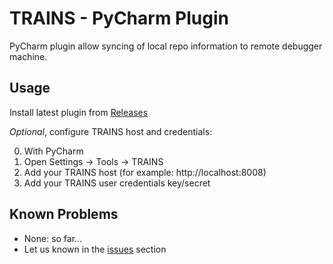 # TRAINS - PyCharm Plugin

PyCharm plugin allow syncing of local repo information to remote debugger machine.

## Usage

Install latest plugin from [Releases](https://github.com/allegroai/trains-pycharm-plugin/releases) 

*Optional*, configure TRAINS host and credentials:

0. With PyCharm
1. Open Settings -> Tools -> TRAINS
2. Add your TRAINS host (for example: http://localhost:8008)
3. Add your TRAINS user credentials key/secret

## Known Problems

- None: so far...
- Let us known in the [issues](https://github.com/allegroai/trains-pycharm-plugin/issues) section
